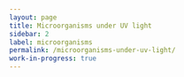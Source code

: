 ```yaml
---
layout: page
title: Microorganisms under UV light
sidebar: 2
label: microorganisms
permalink: /microorganisms-under-uv-light/
work-in-progress: true
---
```



